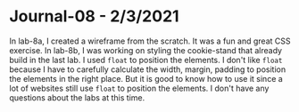 # Journal-08 - 2/3/2021 

In lab-8a, I created a wireframe from the scratch. It was a fun and great CSS exercise. In lab-8b, I was working on styling the cookie-stand that already build in the last lab. I used `float` to position the elements. I don't like `float` because I have to carefully calculate the width, margin, padding to position the elements in the right place. But it is good to know how to use it since a lot of websites still use `float` to position the elements. I don't have any questions about the labs at this time. 